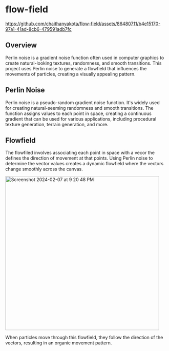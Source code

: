 # flow-field


https://github.com/chaithanyakota/flow-field/assets/86480711/b4e15170-97a1-41ad-8cb6-479591adb7fc

## Overview 
Perlin noise is a gradient noise function often used in computer graphics to create natural-looking textures, randomness, and smooth transitions. This project uses Perlin noise to generate a flowfield that influences the movements of particles, creating a visually appealing pattern. 

## Perlin Noise
Perlin noise is a pseudo-random gradient noise function. It's widely used for creating natural-seeming randomness and smooth transitions. The function assigns values to each point in space, creating a continuous gradient that can be used for various applications, including procedural texture generation, terrain generation, and more.

## Flowfield
The flowfiled involves associating each point in space with a vecor the defines the direction of movement at that points. Using Perlin noise to determine the vector values creates a dynamic flowfield where the vectors change smoothly across the canvas. 

<img width="480" alt="Screenshot 2024-02-07 at 9 20 48 PM" src="https://github.com/chaithanyakota/flow-field/assets/86480711/5a58e93c-1ed7-437b-bafb-7e717545c16f">



When particles move through this flowfield, they follow the direction of the vectors, resulting in an organic movement pattern. 
